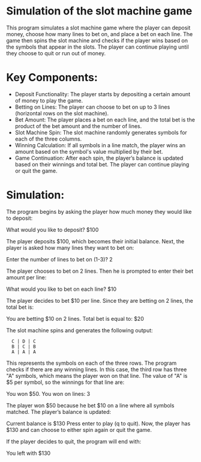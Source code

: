 # Simulation of the slot machine game
This program simulates a slot machine game where the player can deposit money, choose how many lines to bet on, and place a bet on each line. The game then spins the slot machine and checks if the player wins based on the symbols that appear in the slots. The player can continue playing until they choose to quit or run out of money.

# Key Components:
 - Deposit Functionality: The player starts by depositing a certain amount of money to play the game.
 - Betting on Lines: The player can choose to bet on up to 3 lines (horizontal rows on the slot machine).
 - Bet Amount: The player places a bet on each line, and the total bet is the product of the bet amount and the number of lines.
 - Slot Machine Spin: The slot machine randomly generates symbols for each of the three columns.
 - Winning Calculation: If all symbols in a line match, the player wins an amount based on the symbol's value multiplied by their bet.
 - Game Continuation: After each spin, the player’s balance is updated based on their winnings and total bet. The player can continue playing or quit the game.

# Simulation:
The program begins by asking the player how much money they would like to deposit:

  What would you like to deposit? $100

The player deposits $100, which becomes their initial balance.
Next, the player is asked how many lines they want to bet on:

  Enter the number of lines to bet on (1-3)? 2

The player chooses to bet on 2 lines. Then he is prompted to enter their bet amount per line:

  What would you like to bet on each line? $10

The player decides to bet $10 per line. Since they are betting on 2 lines, the total bet is:

  You are betting $10 on 2 lines. Total bet is equal to: $20

The slot machine spins and generates the following output:

      C | D | C
      B | C | B
      A | A | A

This represents the symbols on each of the three rows.
The program checks if there are any winning lines. In this case, the third row has three "A" symbols, which means the player won on that line. The value of "A" is $5 per symbol, so the winnings for that line are:

  You won $50.
  You won on lines: 3

The player won $50 because he bet $10 on a line where all symbols matched.
The player’s balance is updated:

  Current balance is $130
  Press enter to play (q to quit).
  Now, the player has $130 and can choose to either spin again or quit the game.

If the player decides to quit, the program will end with:
  
  You left with $130

